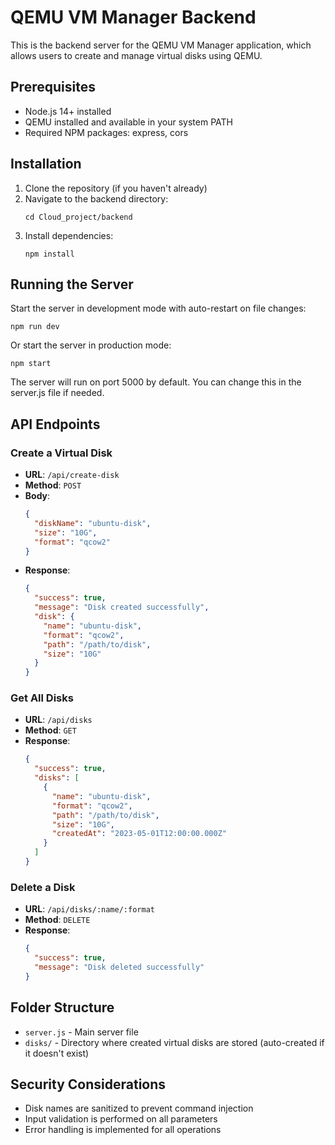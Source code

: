# QEMU VM Manager Backend

This is the backend server for the QEMU VM Manager application, which allows users to create and manage virtual disks using QEMU.

## Prerequisites

- Node.js 14+ installed
- QEMU installed and available in your system PATH
- Required NPM packages: express, cors

## Installation

1. Clone the repository (if you haven't already)
2. Navigate to the backend directory:
   ```
   cd Cloud_project/backend
   ```
3. Install dependencies:
   ```
   npm install
   ```

## Running the Server

Start the server in development mode with auto-restart on file changes:
```
npm run dev
```

Or start the server in production mode:
```
npm start
```

The server will run on port 5000 by default. You can change this in the server.js file if needed.

## API Endpoints

### Create a Virtual Disk
- **URL**: `/api/create-disk`
- **Method**: `POST`
- **Body**:
  ```json
  {
    "diskName": "ubuntu-disk",
    "size": "10G",
    "format": "qcow2"
  }
  ```
- **Response**: 
  ```json
  {
    "success": true,
    "message": "Disk created successfully",
    "disk": {
      "name": "ubuntu-disk",
      "format": "qcow2",
      "path": "/path/to/disk",
      "size": "10G"
    }
  }
  ```

### Get All Disks
- **URL**: `/api/disks`
- **Method**: `GET`
- **Response**:
  ```json
  {
    "success": true,
    "disks": [
      {
        "name": "ubuntu-disk",
        "format": "qcow2",
        "path": "/path/to/disk",
        "size": "10G",
        "createdAt": "2023-05-01T12:00:00.000Z"
      }
    ]
  }
  ```

### Delete a Disk
- **URL**: `/api/disks/:name/:format`
- **Method**: `DELETE`
- **Response**:
  ```json
  {
    "success": true,
    "message": "Disk deleted successfully"
  }
  ```

## Folder Structure

- `server.js` - Main server file
- `disks/` - Directory where created virtual disks are stored (auto-created if it doesn't exist)

## Security Considerations

- Disk names are sanitized to prevent command injection
- Input validation is performed on all parameters
- Error handling is implemented for all operations